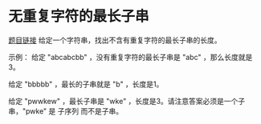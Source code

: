 
# 无重复字符的最长子串
[题目链接](https://leetcode-cn.com/problems/longest-substring-without-repeating-characters/description/
)
给定一个字符串，找出不含有重复字符的最长子串的长度。

示例：
给定 "abcabcbb" ，没有重复字符的最长子串是 "abc" ，那么长度就是3。

给定 "bbbbb" ，最长的子串就是 "b" ，长度是1。

给定 "pwwkew" ，最长子串是 "wke" ，长度是3。请注意答案必须是一个子串，"pwke" 是 子序列  而不是子串。

